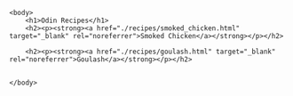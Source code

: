 <!DOCTYPE html>
<html lang="en">
    <head>
        <meta charset="UTF-8">
        <title>My First Project</title>
    </head>

    <body>
        <h1>Odin Recipes</h1>
        <h2><p><strong><a href="./recipes/smoked_chicken.html" target="_blank" rel="noreferrer">Smoked Chicken</a></strong></p></h2>
        
        <h2><p><strong><a href="./recipes/goulash.html" target="_blank" rel="noreferrer">Goulash</a></strong></p></h2>


    </body>
</html>
